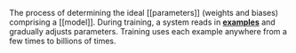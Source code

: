 The process of determining the ideal [[parameters]] (weights and biases) comprising a [[model]]. During training, a system reads in [**examples**](https://developers.google.com/machine-learning/glossary#example) and gradually adjusts parameters. Training uses each example anywhere from a few times to billions of times.